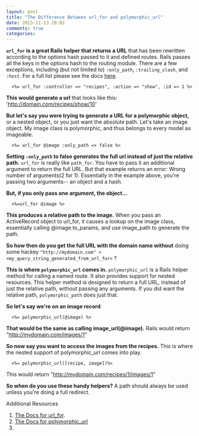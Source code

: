 ```yaml
---
layout: post
title: "The Difference Between url_for and polymorphic_url"
date: 2013-11-13 20:02
comments: true
categories: 
---
```

__`url_for` is a great Rails helper that returns a URL__ that has been rewritten according to the options hash passed to it and defined routes. Rails passes all the keys in the options hash to the routing module. There are a few exceptions, including (but not limited to) `:only_path`, `:trailing_slash`, and `:host`. For a full list please see the docs <a href="http://apidock.com/rails/ActionController/Base/url_for">here</a>.       <%= url_for :controller => "recipes", :action => "show", :id => 1 %>**This would generate a url** that looks like this: 'http://domain.com/recipes/show/10'**But let's say you were trying to generate a URL for a polymorphic object,** or a nested object, or you just want the absolute path. Let's take an image object. My image class is polymorphic, and thus belongs to every model as imageable.      <%= url_for @image :only_path => false %>**Setting `:only_path` to false generates the full url instead of just the relative path.** `url_for` is really like `path_for`. You have to pass it an additional argument to return the full URL. But that example returns an error: Wrong number of arguments(2 for 1). Essentially in the example above, you're passing two arguments-- an object and a hash. **But, if you only pass one argument, the object…**      <%=url_for @image %>**This produces a relative path to the image.** When you pass an ActiveRecord object to url_for, it causes a lookup on the image class, essentially calling @image.to_params, and use image_path to generate the path.**So how then do you get the full URL with the domain name without** doing some hackey `"http://mydomain.com" + <my_query_string_generated_from_url_for>` ?**This is where `polymorphic_url` comes in.** `polymorphic_url` is a Rails helper method for calling a named route. It also provides support for nested resources. This helper method is designed to return a full URL, instead of just the relative path, without passing any arguments. If you did want the relative path, `polymorphic_path` does just that.**So let's say we're on an image record**      <%= polymorphic_url(@image) %>**That would be the same as calling image_url(@image).** Rails would return "http://mydomain.com/images/1"**So now say you want to access the images from the recipes.** This is where the nested support of polymorphic_url comes into play.      <%= polymorphic_url([recipe, image])%>This would return "http://mydomain.com/recipes/1/images/1"**So when do you use these handy helpers?** A path should always be used unless you're doing a full redirect. 

Additional Resources <br>
1. <a href="http://apidock.com/rails/ActionController/Base/url_for">The Docs for url_for</a>.
2.  <a href="http://apidock.com/rails/ActionController/PolymorphicRoutes/polymorphic_url">The Docs for polymorphic_url</a>
3. 